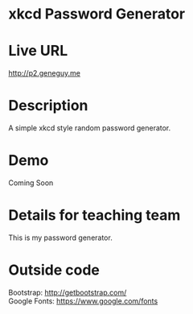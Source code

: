 # xkcd Password Generator

# Live URL
http://p2.geneguy.me

# Description
A simple xkcd style random password generator.

# Demo
Coming Soon

# Details for teaching team
This is my password generator.

# Outside code
Bootstrap: http://getbootstrap.com/  
Google Fonts: https://www.google.com/fonts